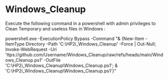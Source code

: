 # Windows_Cleanup

Execute the following command in a powershell with admin privileges to Clean Temporary and useless files in Windows :

powershell.exe -ExecutionPolicy Bypass -Command "& {New-Item -ItemType Directory -Path 'C:\HP2i_Windows_Cleanup' -Force | Out-Null; Invoke-WebRequest -Uri 'ttps://github.com/Username/Windows_Cleanup/raw/refs/heads/main/Windows_Cleanup.ps1' -OutFile 'C:\HP2i_Windows_Cleanup\Windows_Cleanup.ps1'; & 'C:\HP2i_Windows_Cleanup\Windows_Cleanup.ps1'}"
